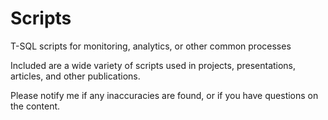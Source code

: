 # Scripts
T-SQL scripts for monitoring, analytics, or other common processes

Included are a wide variety of scripts used in projects, presentations, articles, and other publications.

Please notify me if any inaccuracies are found, or if you have questions on the content.

